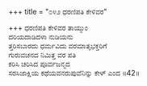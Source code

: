 +++
title = "೦೪೨ ಧರಣಿಪತಿ ಕೇಳಿವರ"

+++
ಧರಣಿಪತಿ ಕೇಳಿವರ ತಾಯ್ಮುಂ  
ದರಿಯದಾಡಿದಳಾ ನುಡಿಯನು  
ತ್ತರಿಸಬಾರದು ಧರ್ಮವಿದು ವರಮಾತೃಭಕ್ತರಿಗೆ   
ಗುರುವಚನದ ನಿಮಿತ್ತ ವರ ಪತಿ  
ಕರಿಸಿ ಚರಿಸಿದ ಪೂರ್ವಜನ್ಮದ  
ಸರಸಿಜಾಕ್ಷಿಯ ಕಥೆಯವನರುಪುವೆನಿನ್ನು ಕೇಳ್ ಎಂದ      ॥42॥